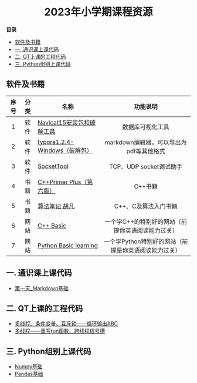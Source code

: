 # <center>2023年小学期课程资源</center>
**目录**
* [软件及书籍](#p0)
* [一. 通识课上课代码](#p1)
* [二. QT上课的工程代码](#p2)
* [三. Python组别上课代码](#p3)


## 软件及书籍

| 序号 | 分类 | 名称                                                         |                功能说明                 |
| :--: | :--: | ------------------------------------------------------------ | :-------------------------------------: |
|  1   | 软件 | [Navicat15安装包和破解工具](https://cowtransfer.com/s/8c1f19cb83a14f) |            数据库可视化工具             |
|  2   | 软件 | [typora1.2.4-Windows（破解包）](https://cowtransfer.com/s/0acc7f2e4eb948) | markdown编辑器，可以导出为pdf等其他格式 |
|  3   | 软件 | [SocketTool](https://cowtransfer.com/s/f6c22c1e530a44)       |         TCP、UDP socket调试助手         |
|  4   | 书籍 | [C++Primer Plus（第六版）](https://cowtransfer.com/s/333d21b0efdb46) |                 C++书籍                 |
|  5   | 书籍 | [算法笔记 胡凡](https://cowtransfer.com/s/ccd15457146145)    |          C++、C及算法入门书籍           |
|  6  | 网站 | [C++ Basic](https://hackingcpp.com/cpp/lang/control_flow_basics.html)| 一个学C++的特别好的网站（前提你英语阅读能力过关）|
|  7  |网站 | [Python Basic learning](https://www.codecademy.com/learn/learn-python-3/modules/learn-python3-hello-world/cheatsheet)|一个学Python特别好的网站（前提是你英语阅读能力过关）|


## 一. 通识课上课代码
* [第一天_Markdown基础](https://github.com/GVD-Net-dev/2023Resources/blob/main/%E7%AC%AC%E4%B8%80%E5%A4%A9__Markdown%E5%9F%BA%E7%A1%80%E8%AF%AD%E6%B3%95.md)


## 二. QT上课的工程代码
* [多线程、条件变量、互斥锁——循环输出ABC](https://github.com/SlightQTMQ/2023Resources/tree/main/QT%E5%B7%A5%E7%A8%8B%E4%B8%8A%E8%AF%BE%E4%BB%A3%E7%A0%81/QThread_printABC)
* [多线程——重写run函数、跨线程信号槽](https://github.com/SlightQTMQ/2023Resources/tree/main/QT%E5%B7%A5%E7%A8%8B%E4%B8%8A%E8%AF%BE%E4%BB%A3%E7%A0%81/QThread_OverrideTest)


## 三. Python组别上课代码
* [Numpy基础](https://github.com/GVD-Net-dev/2023Resources/blob/main/Numpy%E5%9F%BA%E7%A1%80.md)
* [Pandas基础](https://github.com/GVD-Net-dev/2023Resources/blob/main/Pandas%E5%9F%BA%E7%A1%80.md)
